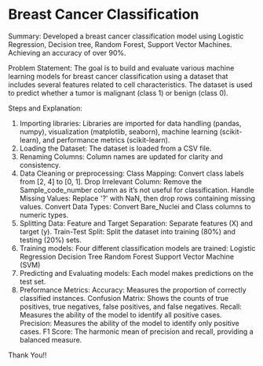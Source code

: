 # Breast Cancer Classification

Summary: 
Developed a breast cancer classification model using Logistic Regression, Decision tree, Random Forest, Support Vector Machines. Achieving an accuracy of over 90%.

Problem Statement: 
The goal is to build and evaluate various machine learning models for breast cancer classification using a dataset that includes several features related to cell characteristics. The dataset is used to predict whether a tumor is malignant (class 1) or benign (class 0).

Steps and Explanation:
1. Importing libraries:
   Libraries are imported for data handling (pandas, numpy), visualization (matplotlib, seaborn), machine learning (scikit-learn), and performance metrics (scikit-learn).
2. Loading the Dataset:
   The dataset is loaded from a CSV file.
3. Renaming Columns:
   Column names are updated for clarity and consistency.
4. Data Cleaning or preprocessing:
   Class Mapping: Convert class labels from [2, 4] to [0, 1].
   Drop Irrelevant Column: Remove the Sample_code_number column as it’s not useful for classification.
   Handle Missing Values: Replace '?' with NaN, then drop rows containing missing values.
   Convert Data Types: Convert Bare_Nuclei and Class columns to numeric types.
5. Splitting Data:
   Feature and Target Separation: Separate features (X) and target (y).
   Train-Test Split: Split the dataset into training (80%) and testing (20%) sets.
6. Training models:
   Four different classification models are trained:
   Logistic Regression
   Decision Tree
   Random Forest
   Support Vector Machine (SVM)
7. Predicting and Evaluating models:
   Each model makes predictions on the test set.
9. Preformance Metrics:
   Accuracy: Measures the proportion of correctly classified instances.
   Confusion Matrix: Shows the counts of true positives, true negatives, false positives, and false negatives.
   Recall: Measures the ability of the model to identify all positive cases.
   Precision: Measures the ability of the model to identify only positive cases.
   F1 Score: The harmonic mean of precision and recall, providing a balanced measure.

Thank You!!
